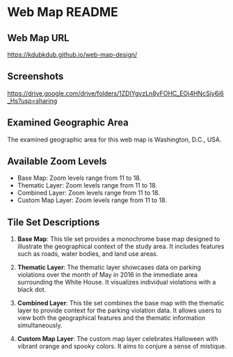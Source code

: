 # Web Map README

## Web Map URL
https://kdubkdub.github.io/web-map-design/

## Screenshots
https://drive.google.com/drive/folders/1ZDlYgvzLn8yFOHC_EOj4HNcSjy6i6_Hs?usp=sharing

## Examined Geographic Area
The examined geographic area for this web map is Washington, D.C., USA.

## Available Zoom Levels
- Base Map: Zoom levels range from 11 to 18.
- Thematic Layer: Zoom levels range from 11 to 18.
- Combined Layer: Zoom levels range from 11 to 18.
- Custom Map Layer: Zoom levels range from 11 to 18.

## Tile Set Descriptions
1. **Base Map**: This tile set provides a monochrome base map designed to illustrate the geographical context of the study area. It includes features such as roads, water bodies, and land use areas.
   
2. **Thematic Layer**: The thematic layer showcases data on parking violations over the month of May in 2016 in the immediate area surrounding the White House. It visualizes individual violations with a black dot.
   
3. **Combined Layer**: This tile set combines the base map with the thematic layer to provide context for the parking violation data. It allows users to view both the geographical features and the thematic information simultaneously.
   
4. **Custom Map Layer**: The custom map layer celebrates Halloween with vibrant orange and spooky colors. It aims to conjure a sense of mistique.
